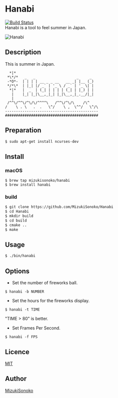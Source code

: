 

Hanabi
====

[![Build Status](https://travis-ci.org/MizukiSonoko/Hanabi.svg?branch=master)](https://travis-ci.org/MizukiSonoko/Hanabi)  
Hanabi is a tool to feel summer in Japan.

![Hanabi](https://s3-ap-northeast-1.amazonaws.com/mizukisonoko/Fireworks)


## Description
 This is summer in Japan.
```
  *|*
 *\*/*   _   _                   _     _   
 -*O*-  | | | | __ _ _ __   __ _| |__ (_)  
 */*\*  | |_| |/ _` | '_ \ / _` | '_ \| |  
  *|*   |  _  | (_| | | | | (_| | |_) | |  
   |    |_| |_|\__,_|_| |_|\__,_|_.__/|_|  
   |                                       
 /^^\/^^\/^\/\/^^^^\   /^^\/^\/\    /\^    
/    \ . \   .  .   \^/    \ ,  \^^/   \^/\
-------------------------------------------
###########################################
```

## Preparation

```bash
$ sudo apt-get install ncurses-dev
```

## Install


### macOS
```
$ brew tap mizukisonoko/hanabi
$ brew install hanabi
```

### build
```bash
$ git clone https://github.com/MizukiSonoko/Hanabi
$ cd Hanabi
$ mkdir build
$ cd build
$ cmake ..
$ make
```

## Usage

```bash
$ ./bin/hanabi
```

## Options

- Set the number of fireworks ball.
```
$ hanabi -b NUMBER
```

- Set the hours for the fireworks display.
```
$ hanabi -t TIME
```
"TIME > 80" is better.

- Set Frames Per Second.
```
$ hanabi -f FPS
```

## Licence

[MIT](https://github.com/MizukiSonoko/hanabi/blob/master/LICENSE)

## Author

[MizukiSonoko](https://github.com/MizukiSonoko)


